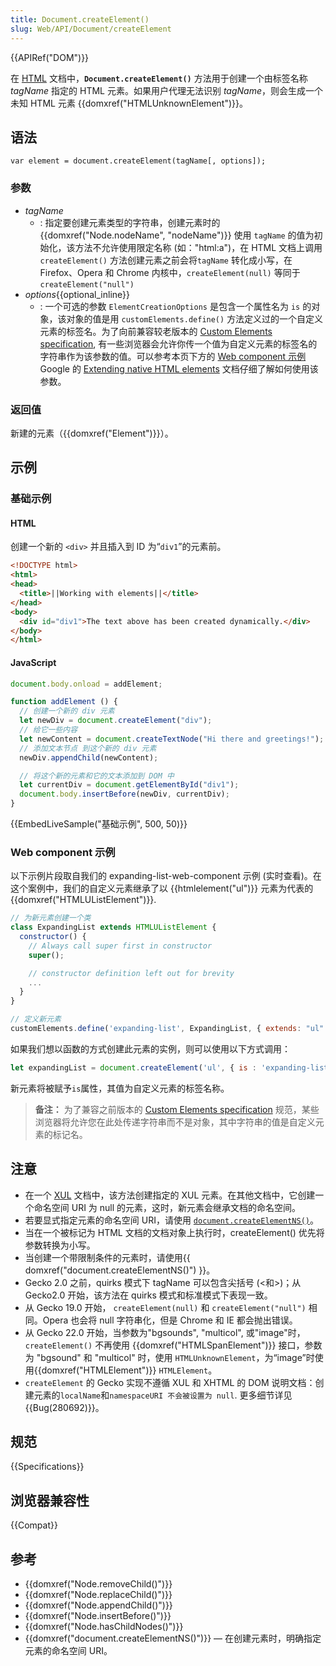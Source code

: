 ```yaml
---
title: Document.createElement()
slug: Web/API/Document/createElement
---
```


{{APIRef("DOM")}}

在 [HTML](/zh-CN/docs/Web/HTML) 文档中，**`Document.createElement()`** 方法用于创建一个由标签名称 _tagName_ 指定的 HTML 元素。如果用户代理无法识别 _tagName_，则会生成一个未知 HTML 元素 {{domxref("HTMLUnknownElement")}}。

## 语法

```
var element = document.createElement(tagName[, options]);
```

### 参数

- _tagName_
  - : 指定要创建元素类型的字符串，创建元素时的 {{domxref("Node.nodeName", "nodeName")}} 使用 `tagName` 的值为初始化，该方法不允许使用限定名称 (如："html:a")，在 HTML 文档上调用 `createElement()` 方法创建元素之前会将`tagName` 转化成小写，在 Firefox、Opera 和 Chrome 内核中，`createElement(null)` 等同于 `createElement("null")`
- _options_{{optional_inline}}
  - : 一个可选的参数 `ElementCreationOptions` 是包含一个属性名为 `is` 的对象，该对象的值是用 `customElements.define()` 方法定义过的一个自定义元素的标签名。为了向前兼容较老版本的 [Custom Elements specification](https://www.w3.org/TR/custom-elements/), 有一些浏览器会允许你传一个值为自定义元素的标签名的字符串作为该参数的值。可以参考本页下方的 [Web component 示例](#web_component_示例) Google 的 [Extending native HTML elements](https://developers.google.com/web/fundamentals/primers/customelements/#extendhtml) 文档仔细了解如何使用该参数。

### 返回值

新建的元素（{{domxref("Element")}}）。

## 示例

### 基础示例

#### HTML

创建一个新的 `<div>` 并且插入到 ID 为“`div1`”的元素前。

```html
<!DOCTYPE html>
<html>
<head>
  <title>||Working with elements||</title>
</head>
<body>
  <div id="div1">The text above has been created dynamically.</div>
</body>
</html>
```

#### JavaScript

```js
document.body.onload = addElement;

function addElement () {
  // 创建一个新的 div 元素
  let newDiv = document.createElement("div");
  // 给它一些内容
  let newContent = document.createTextNode("Hi there and greetings!");
  // 添加文本节点 到这个新的 div 元素
  newDiv.appendChild(newContent);

  // 将这个新的元素和它的文本添加到 DOM 中
  let currentDiv = document.getElementById("div1");
  document.body.insertBefore(newDiv, currentDiv);
}
```

{{EmbedLiveSample("基础示例", 500, 50)}}

### Web component 示例

以下示例片段取自我们的 expanding-list-web-component 示例 (实时查看)。在这个案例中，我们的自定义元素继承了以 {{htmlelement("ul")}} 元素为代表的 {{domxref("HTMLUListElement")}}.

```js
// 为新元素创建一个类
class ExpandingList extends HTMLUListElement {
  constructor() {
    // Always call super first in constructor
    super();

    // constructor definition left out for brevity
    ...
  }
}

// 定义新元素
customElements.define('expanding-list', ExpandingList, { extends: "ul" });
```

如果我们想以函数的方式创建此元素的实例，则可以使用以下方式调用：

```js
let expandingList = document.createElement('ul', { is : 'expanding-list' })
```

新元素将被赋予`is`属性，其值为自定义元素的标签名称。

> **备注：** 为了兼容之前版本的 [Custom Elements specification](https://www.w3.org/TR/custom-elements/) 规范，某些浏览器将允许您在此处传递字符串而不是对象，其中字符串的值是自定义元素的标记名。

## 注意

- 在一个 [XUL](/zh-CN/docs/Mozilla/Tech/XUL) 文档中，该方法创建指定的 XUL 元素。在其他文档中，它创建一个命名空间 URI 为 null 的元素，这时，新元素会继承文档的命名空间。
- 若要显式指定元素的命名空间 URI，请使用 [`document.createElementNS()`](/zh-CN/docs/Web/API/Document/createElementNS)。
- 当在一个被标记为 HTML 文档的文档对象上执行时，createElement() 优先将参数转换为小写。
- 当创建一个带限制条件的元素时，请使用{{ domxref("document.createElementNS()") }}。
- Gecko 2.0 之前，quirks 模式下 tagName 可以包含尖括号 (<和>)；从 Gecko2.0 开始，该方法在 quirks 模式和标准模式下表现一致。
- 从 Gecko 19.0 开始， `createElement(null)` 和 `createElement("null")` 相同。Opera 也会将 null 字符串化，但是 Chrome 和 IE 都会抛出错误。
- 从 Gecko 22.0 开始，当参数为"bgsounds", "multicol", 或"image"时， `createElement()` 不再使用 {{domxref("HTMLSpanElement")}} 接口，参数为 "bgsound" 和 "multicol" 时，使用 `HTMLUnknownElement`，为“image”时使用{{domxref("HTMLElement")}} `HTMLElement`。
- `createElement` 的 Gecko 实现不遵循 XUL 和 XHTML 的 DOM 说明文档：创建元素的`localName`和`namespaceURI 不会被设置为 null`. 更多细节详见 {{Bug(280692)}}。

## 规范

{{Specifications}}

## 浏览器兼容性

{{Compat}}

## 参考

- {{domxref("Node.removeChild()")}}
- {{domxref("Node.replaceChild()")}}
- {{domxref("Node.appendChild()")}}
- {{domxref("Node.insertBefore()")}}
- {{domxref("Node.hasChildNodes()")}}
- {{domxref("document.createElementNS()")}} — 在创建元素时，明确指定元素的命名空间 URI。
